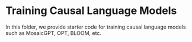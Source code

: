 # Training Causal Language Models

In this folder, we provide starter code for training causal language models such as MosaicGPT, OPT, BLOOM, etc.
